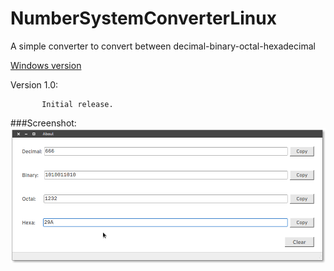 # NumberSystemConverterLinux
A simple converter to convert between decimal-binary-octal-hexadecimal

[Windows version](https://github.com/dhamith93/NumberSystemConverter)

Version 1.0: 

           Initial release.
###Screenshot:
![Alt text](/screenshots/nsc.png?raw=true)
